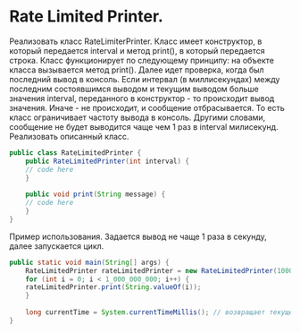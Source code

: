 # Rate Limited Printer.

Реализовать класс RateLimiterPrinter. Класс имеет конструктор, в который передается interval и метод print(), в который передается строка. Класс функционирует по следующему принципу: на объекте класса вызывается метод print(). Далее идет проверка, когда был последний вывод в консоль. Если интервал (в миллисекундах) между последним состоявшимся выводом и текущим выводом больше значения interval, переданного в конструктор - то происходит вывод значения. Иначе - не происходит, и сообщение отбрасывается. То есть класс ограничивает частоту вывода в консоль. Другими словами, сообщение не будет выводится чаще чем 1 раз в interval милисекунд. Реализовать описанный класс.

```java
public class RateLimitedPrinter {
    public RateLimitedPrinter(int interval) {
    // code here
    }
    
    public void print(String message) {
    // code here
    }
}
```

Пример использования. Задается вывод не чаще 1 раза в секунду, далее запускается цикл.

```java
public static void main(String[] args) {
    RateLimitedPrinter rateLimitedPrinter = new RateLimitedPrinter(1000);
    for (int i = 0; i < 1_000_000_000; i++) {
    rateLimitedPrinter.print(String.valueOf(i));
    }
    
    long currentTime = System.currentTimeMillis(); // возвращает текущее время
}
```
